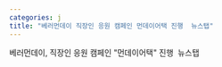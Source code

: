 ```yaml
---
categories: j
title: "베러먼데이 직장인 응원 캠페인 먼데이어택 진행  뉴스탭"
---
```

베러먼데이, 직장인 응원 캠페인 "먼데이어택" 진행&nbsp;&nbsp;뉴스탭